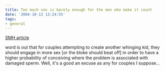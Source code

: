 ```yaml
---
title: Too much sex is barely enough for the men who make it count
date: '2004-10-13 13:24:55'
tags:
- general
---
```


<a href="http://smh.com.au/articles/2004/10/12/1097406574321.html">SMH article</a>

word is out that for couples attempting to create another whinging kid, they should engage in more sex [or the bloke should beat off] in order to have a higher probability of conceiving where the problem is associated with damaged sperm. Well, it's a good an excuse as any for couples I suppose...
